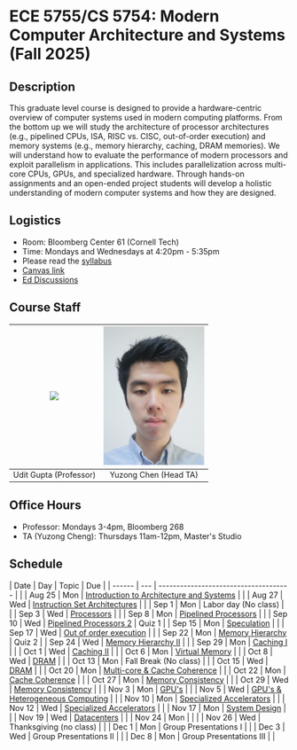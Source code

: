 # ECE 5755/CS 5754: Modern Computer Architecture and Systems (Fall 2025)

## Description

This graduate level course is designed to provide a hardware-centric overview
of computer systems used in modern computing platforms. From the bottom up we
will study the architecture of processor architectures (e.g., pipelined CPUs,
ISA, RISC vs. CISC, out-of-order execution) and memory systems (e.g., memory
hierarchy, caching, DRAM memories). We will understand how to evaluate the
performance of modern processors and exploit parallelism in applications. This
includes parallelization across multi-core CPUs, GPUs, and specialized
hardware. Through hands-on assignments and an open-ended project students will
develop a holistic understanding of modern computer systems and how they are
designed.

## Logistics

- Room: Bloomberg Center 61 (Cornell Tech)
- Time: Mondays and Wednesdays at 4:20pm - 5:35pm
- Please read the [syllabus](https://docs.google.com/document/d/1c3XmxlrQVNDE0xnss6sSYF0FWYahS39ED0Aa_sZlrto/edit?tab=t.0)
- [Canvas link](https://canvas.cornell.edu/courses/79802)
- [Ed Discussions](https://edstem.org/us/join/rsaC57)

## Course Staff


| <img src="https://ugupta.com/assets/images/uditgupta.jpeg" height="250"> | <img src="assets/images/YuzongChen.jpg" height="250"> |
| :-------------:                                                          | :-------------:                                    |
| Udit Gupta (Professor)                                                   |  Yuzong Chen (Head TA)                             |


## Office Hours

- Professor: Mondays 3-4pm, Bloomberg 268
- TA (Yuzong Cheng): Thursdays 11am-12pm, Master's Studio

## Schedule

| Date   | Day | Topic                                                                                                                                                                                  | Due    |
| ------ | --- | -------------------------------------                                                                                                                                                  |        |
| Aug 25 | Mon | [Introduction to Architecture and Systems](https://docs.google.com/presentation/d/1iWE0mlFB6MHS6uKCTPtrDbCzkv50LoAD/edit?usp=drive_link&ouid=103169723489519509705&rtpof=true&sd=true) |        |
| Aug 27 | Wed | [Instruction Set Architectures](https://docs.google.com/presentation/d/1g17B--Wml53LKAZ3AtEccz1kb0Al1pFU/edit?usp=drive_link&ouid=103169723489519509705&rtpof=true&sd=true)            |        |
| Sep 1  | Mon | Labor day (No class)                                                                                                                                                                   |        |
| Sep 3  | Wed | [Processors](https://docs.google.com/presentation/d/111jzli5jXBckDM-ynguMXW2vv7xjHtaz/edit?usp=drive_link&ouid=103169723489519509705&rtpof=true&sd=true)                               |        |
| Sep 8  | Mon | [Pipelined Processors](https://docs.google.com/presentation/d/11A1ZKK9QTY0eeHaSouj5OoJ-RDt5LyZK/edit?usp=drive_link&ouid=103169723489519509705&rtpof=true&sd=true)                     |        |
| Sep 10 | Wed | [Pipelined Processors 2](https://docs.google.com/presentation/d/11A1ZKK9QTY0eeHaSouj5OoJ-RDt5LyZK/edit?usp=drive_link&ouid=103169723489519509705&rtpof=true&sd=true)                   | Quiz 1 |
| Sep 15 | Mon | [Speculation](https://docs.google.com/presentation/d/1Jtd-ohnEG4CAPApaHmHSPUEyMkGJ7iPi/edit?usp=sharing&ouid=103169723489519509705&rtpof=true&sd=true)                                 |        |
| Sep 17 | Wed | [Out of order execution](https://docs.google.com/presentation/d/1tb3gq9EVKqN7QcgiHLxagASRkSWgf0kc/edit?usp=drive_link&ouid=103169723489519509705&rtpof=true&sd=true)                   |        |
| Sep 22 | Mon | [Memory Hierarchy](https://docs.google.com/presentation/d/10B929KdBbzx8LKrGe7eZ9n4_0FHxMFGP/edit?usp=drive_link&ouid=103169723489519509705&rtpof=true&sd=true)                         | Quiz 2 |
| Sep 24 | Wed | [Memory Hierarchy II](https://docs.google.com/presentation/d/1zvwg1mN-LGnSm7PrGFcZ9NjT5rEn5O3F/edit?usp=drive_link&ouid=103169723489519509705&rtpof=true&sd=true)                                                                                                                                                                          |        |
| Sep 29 | Mon | [Caching I](https://docs.google.com/presentation/d/1049XvWWGoE6wmnDNB56dT-OD_fY7bJIm/edit?usp=drive_link&ouid=103169723489519509705&rtpof=true&sd=true)                                                                                                                                                                                 |        |
| Oct 1  | Wed | [Caching II](https://docs.google.com/presentation/d/1Vv320SUlNerfDIUkD_rdCIyqvdWgH8ft/edit?usp=drive_link&ouid=103169723489519509705&rtpof=true&sd=true)                                                                                                                                                                         |        |
| Oct 6  | Mon | [Virtual Memory](https://docs.google.com/presentation/d/1KP6aeWP8CZp9Js0SO3lTf4l9H9dJmyeu/edit?usp=drive_link&ouid=103169723489519509705&rtpof=true&sd=true)                                                                                                                                                           |        |
| Oct 8  | Wed | [DRAM](https://docs.google.com/presentation/d/1q5gFrw4DNpdicUuwMoHvy7GO7PJWjjNd/edit?usp=drive_link&ouid=103169723489519509705&rtpof=true&sd=true)                                                                                                                                                                  |        |
| Oct 13 | Mon | Fall Break (No class)                                                                                                                                                                     |        |
| Oct 15 | Wed | [DRAM]()                                                                                                                                                                               |        |
| Oct 20 | Mon | [Multi-core & Cache Coherence]()                                                                                                                                                       |        |
| Oct 22 | Mon | [Cache Coherence]()                                                                                                                                                                    |        |
| Oct 27 | Mon | [Memory Consistency]()                                                                                                                                                                 |        |
| Oct 29 | Wed | [Memory Consistency]()                                                                                                                                                                 |        |
| Nov 3  | Mon | [GPU's]()                                                                                                                                                                              |        |
| Nov 5  | Wed | [GPU's & Heterogeneous Computing]()                                                                                                                                                    |        |
| Nov 10 | Mon | [Specialized Accelerators]()                                                                                                                                                           |        |
| Nov 12 | Wed | [Specialized Accelerators]()                                                                                                                                                           |        |
| Nov 17 | Mon | [System Design]()                                                                                                                                                                      |        |
| Nov 19 | Wed | [Datacenters]()                                                                                                                                                                        |        |
| Nov 24 | Mon |                                                                                                                                                                                        |        |
| Nov 26 | Wed | Thanksgiving (no class)                                                                                                                                                                |        |
| Dec 1  | Mon | Group Presentations I                                                                                                                                                                  |        |
| Dec 3  | Wed | Group Presentations II                                                                                                                                                                 |        |
| Dec 8  | Mon | Group Presentations III                                                                                                                                                                |        |
